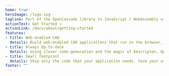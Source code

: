 ```yaml
---
home: true
heroImage: /logo.svg
tagline: Port of the OpenCascade library to JavaScript / WebAssembly using Emscripten
actionText: Get Started →
actionLink: /docs/about/getting-started
features:
- title: Web-enabled CAD
  details: Build web-enabled CAD applications that run in the browser, on the server or at near-native speeds on almost any device.
- title: Always Up-to-date
  details: Using clever code-generation and the magic of Emscripten, OpenCascade.js exposes the fantastic and actively maintained OpenCascade CAD kernel to the JavaScript world.
- title: Small footprint
  details: Ship only the code that your application needs. Save your user's bandwidth and memory. Allow your code to run on low-end devices.
footer: ""
---
```

